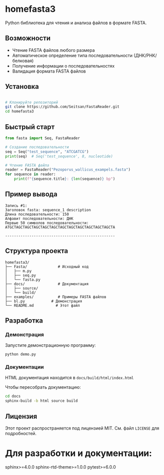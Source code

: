 # homefasta3

Python библиотека для чтения и анализа файлов в формате FASTA.

## Возможности

- Чтение FASTA файлов любого размера
- Автоматическое определение типа последовательности (ДНК/РНК/белковая)
- Получение информации о последовательностях
- Валидация формата FASTA файлов

## Установка

```bash

# Клонируйте репозиторий
git clone https://github.com/Seitsan/FastaReader.git
cd homefasta3
```

## Быстрый старт

```python
from fasta import Seq, FastaReader

# Создание последовательности
seq = Seq("test_sequence", "ATCGATCG")
print(seq)  # Seq('test_sequence', 8, nucleotide)

# Чтение FASTA файла
reader = FastaReader("Pezoporus_wallicus_exampels.fasta")
for sequence in reader:
    print(f"{sequence.title}: {len(sequence)} bp")
```

## Пример вывода
```text
Запись #1:
Заголовок fasta: sequence_1 description
Длина последовательности: 150
Алфавит последовательности: ДНК
Первые 50 символов последовательности: ATGCTAGCTAGCTAGCTAGCTAGCTAGCTAGCTAGCTAGCTAGCTAGCTA

--------------------------------------------------
```

## Структура проекта

```text
homefasta3/
├── Fasta/              # Исходный код
│   ├── m.py
│   ├── seq.py
│   └── fasta.py
├── docs/               # Документация
│   ├── source/
│   └── build/
├── examples/           # Примеры FASTA файлов
├── bl.py            # Демонстрация
└── README.md          # Этот файл
```



## Разработка

### Демонстрация
Запустите демонстрационную программу:

```bash
python demo.py
```

### Документации

HTML документация находится в `docs/build/html/index.html`

Чтобы пересобрать документацию:
```bash
cd docs
sphinx-build -b html source build
```

## Лицензия
Этот проект распространяется под лицензией MIT. См. файл `LICENSE` для подробностей.

# Для разработки и документации:
sphinx>=4.0.0
sphinx-rtd-theme>=1.0.0
pytest>=6.0.0
